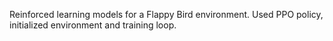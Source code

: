 Reinforced learning models for a Flappy Bird environment. Used PPO policy, initialized environment and training loop.
